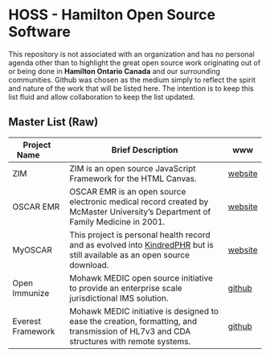 # HOSS - Hamilton Open Source Software
This repository is not associated with an organization and has no personal agenda other than to highlight the great open source work originating out of or being done in **Hamilton Ontario Canada** and our surrounding communities. Github was chosen as the medium simply to reflect the spirit and nature of the work that will be listed here. The intention is to keep this list fluid and allow collaboration to keep the list updated.


## Master List (Raw)

Project Name &nbsp; &nbsp; &nbsp; &nbsp; | Brief Description | www
------------ | ------------- | -------------
ZIM | ZIM is an open source JavaScript Framework for the HTML Canvas. | [website](https://zimjs.com)
OSCAR EMR | OSCAR EMR is an open source electronic medical record created by McMaster University’s Department of Family Medicine in 2001. | [website](https://oscar-emr.com)
MyOSCAR | This project is personal health record and as evolved into [KindredPHR](https://kindredphr.com/v2/launch.jsp) but is still available as an open source download. | [website](https://sourceforge.net/projects/myoscar) 
Open Immunize | Mohawk MEDIC open source initiative to provide an enterprise scale jurisdictional IMS solution. | [github](https://github.com/MohawkMEDIC/openiz)
Everest Framework | Mohawk MEDIC initiative is designed to ease the creation, formatting, and transmission of HL7v3 and CDA structures with remote systems. | [github](https://github.com/MohawkMEDIC/everest)




